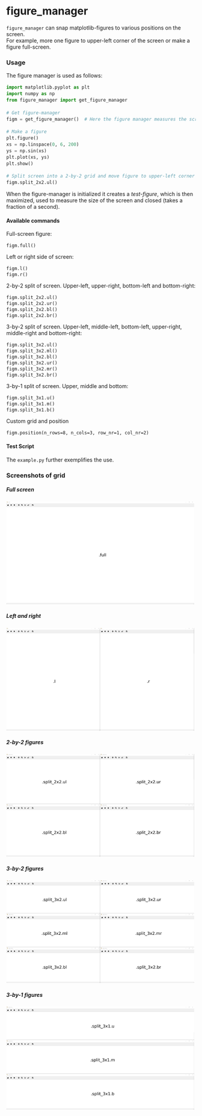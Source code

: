 # figure_manager

`figure_manager` can snap matplotlib-figures to various positions on the screen.  
For example, more one figure to upper-left corner of the screen or make a figure full-screen. 


### Usage

The figure manager is used as follows:

```python
import matplotlib.pyplot as plt
import numpy as np
from figure_manager import get_figure_manager

# Get figure-manager
figm = get_figure_manager()  # Here the figure manager measures the screen

# Make a figure
plt.figure()
xs = np.linspace(0, 6, 200)
ys = np.sin(xs)
plt.plot(xs, ys)
plt.show()

# Split screen into a 2-by-2 grid and move figure to upper-left corner
figm.split_2x2.ul()
```

When the figure-manager is initialized it creates a *test-figure*, which is then maximized, used to 
measure the size of the screen and closed (takes a fraction of a second). 

#### Available commands

Full-screen figure:
```
figm.full()
```

Left or right side of screen:
```
figm.l()
figm.r()
```

2-by-2 split of screen. Upper-left, upper-right, bottom-left and bottom-right:
```
figm.split_2x2.ul()
figm.split_2x2.ur()
figm.split_2x2.bl()
figm.split_2x2.br()
```

3-by-2 split of screen. Upper-left, middle-left,  bottom-left, upper-right, middle-right and bottom-right:
```
figm.split_3x2.ul()
figm.split_3x2.ml()
figm.split_3x2.bl()
figm.split_3x2.ur()
figm.split_3x2.mr()
figm.split_3x2.br()
```

3-by-1 split of screen. Upper, middle and bottom:
```
figm.split_3x1.u()
figm.split_3x1.m()
figm.split_3x1.b()
```

Custom grid and position
```
figm.position(n_rows=8, n_cols=3, row_nr=1, col_nr=2)
```


#### Test Script

The `example.py` further exemplifies the use.


### Screenshots of grid

##### Full screen
![Full-screen figure.][full]
  
##### Left and right
![Left and right figure.][lr]
  
##### 2-by-2 figures
![2-by-2 figure grid.][2x2]
  
##### 3-by-2 figures
![3-by-2 figure grid.][3x2]
  
##### 3-by-1 figures
![3-by-1 figure grid.][3x1]  

[full]: https://github.com/North-Guard/figure_manager/blob/master/screenshots/full.png "Full-screen figure."
[lr]: https://github.com/North-Guard/figure_manager/blob/master/screenshots/lr.png "Left and right figure."
[2x2]: https://github.com/North-Guard/figure_manager/blob/master/screenshots/2x2.png "2-by-2 figure grid."
[3x2]: https://github.com/North-Guard/figure_manager/blob/master/screenshots/3x2.png "3-by-2 figure grid."
[3x1]: https://github.com/North-Guard/figure_manager/blob/master/screenshots/3x1.png "3-by-1 figure grid."
